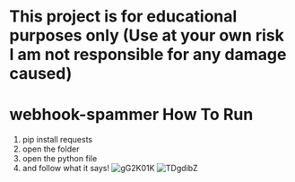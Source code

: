 # This project is for educational purposes only (Use at your own risk I am not responsible for any damage caused)

# webhook-spammer How To Run
1. pip install requests
2. open the folder
3. open the python file
4. and follow what it says!
![gG2K01K](https://user-images.githubusercontent.com/70163067/147841214-f570b7b2-0623-4451-a121-b7ed2a7d3165.png)
![TDgdibZ](https://user-images.githubusercontent.com/70163067/147841216-1b4533ff-a7f6-4af6-b47f-3f3fa9ccffe6.png)
